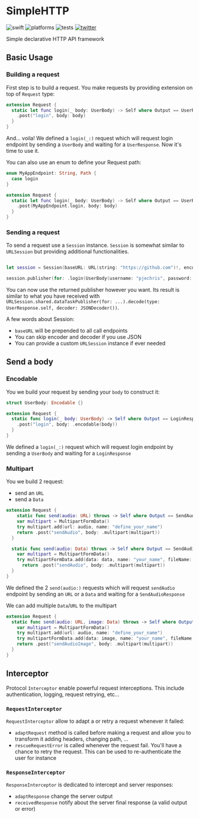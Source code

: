 # SimpleHTTP

![swift](https://img.shields.io/badge/Swift-5.5%2B-orange?logo=swift&logoColor=white)
![platforms](https://img.shields.io/badge/Platforms-iOS%20%7C%20macOS-lightgrey)
![tests](https://github.com/pjechris/SimpleHTTP/actions/workflows/test.yml/badge.svg)
[![twitter](https://img.shields.io/badge/twitter-pjechris-1DA1F2?logo=twitter&logoColor=white)](https://twitter.com/pjechris)

Simple declarative HTTP API framework

## Basic Usage

### Building a request
First step is to build a request. You make requests by providing extension on top of `Request` type:

```swift
extension Request {
  static let func login(_ body: UserBody) -> Self where Output == UserResponse {
    .post("login", body: body)
  }
}
```

And... voila! We defined a `login(_:)` request which will request login endpoint by sending a `UserBody` and waiting for a `UserResponse`. Now it's time to use it.

You can also use an enum to define your Request path:

```swift
enum MyAppEndpoint: String, Path {
  case login
}

extension Request {
  static let func login(_ body: UserBody) -> Self where Output == UserResponse {
    .post(MyAppEndpoint.login, body: body)
  }
}
```

### Sending a request

To send a request use a `Session` instance. `Session` is somewhat similar to `URLSession` but providing additional functionalities.

```swift

let session = Session(baseURL: URL(string: "https://github.com")!, encoder: JSONEncoder(), decoder: JSONDecoder())

session.publisher(for: .login(UserBody(username: "pjechris", password: "MyPassword")))

```

You can now use the returned publisher however you want. Its result is similar to what you have received with `URLSession.shared.dataTaskPublisher(for: ...).decode(type: UserResponse.self, decoder: JSONDecoder())`.

A few words about Session:

- `baseURL` will be prepended to all call endpoints
- You can skip encoder and decoder if you use JSON
- You can provide a custom `URLSession` instance if ever needed

## Send a body

### Encodable

You we build your request by sending your `body`  to construct it:

```swift
struct UserBody: Encodable {}

extension Request {
  static func login(_ body: UserBody) -> Self where Output == LoginResponse {
    .post("login", body: .encodable(body))
  }
}
```

We defined a `login(_:)` request which will request login endpoint by sending a `UserBody` and waiting for a `LoginResponse`

### Multipart

You we build 2 request:

- send an `URL`
- send a `Data`

```swift
extension Request {
    static func send(audio: URL) throws -> Self where Output == SendAudioResponse {
    var multipart = MultipartFormData()
    try multipart.add(url: audio, name: "define_your_name")
    return .post("sendAudio", body: .multipart(multipart))
  }

  static func send(audio: Data) throws -> Self where Output == SendAudioResponse {
    var multipart = MultipartFormData()
    try multipartFormData.add(data: data, name: "your_name", fileName: "your_fileName", mimeType: "right_mimeType")
      return .post("sendAudio", body: .multipart(multipart))
  }
}
```

We defined the 2  `send(audio:)` requests which will request `sendAudio` endpoint by sending an `URL` or a `Data` and waiting for a `SendAudioResponse`

We can add multiple `Data`/`URL` to the multipart

```swift
extension Request {
  static func send(audio: URL, image: Data) throws -> Self where Output == SendAudioImageResponse {
    var multipart = MultipartFormData()
    try multipart.add(url: audio, name: "define_your_name")
    try multipartFormData.add(data: image, name: "your_name", fileName: "your_fileName", mimeType: "right_mimeType")
    return .post("sendAudioImage", body: .multipart(multipart))
  }
}
```

## Interceptor

Protocol `Interceptor` enable powerful request interceptions. This include authentication, logging, request retrying, etc...

### `RequestInterceptor`

`RequestInterceptor` allow to adapt a or retry a request whenever it failed:

- `adaptRequest` method is called before making a request and allow you to transform it adding headers, changing path, ...
- `rescueRequestError` is called whenever the request fail. You'll have a chance to retry the request. This can be used to re-authenticate the user for instance

### `ResponseInterceptor`

`ResponseInterceptor` is dedicated to intercept and server responses:

- `adaptResponse` change the server output
- `receivedResponse` notify about the server final response (a valid output or error)
